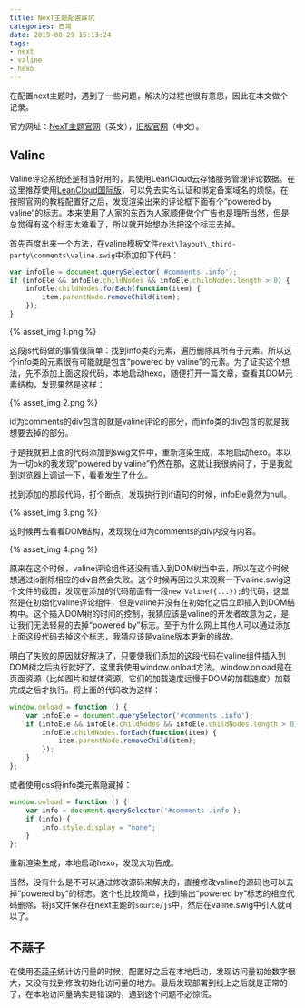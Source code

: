 ```yaml
---
title: NexT主题配置踩坑
categories: 日常
date: 2019-08-29 15:13:24
tags:
- next
- valine
- hexo
---
```


在配置next主题时，遇到了一些问题，解决的过程也很有意思，因此在本文做个记录。

官方网址：[NexT主题官网](https://theme-next.org)（英文），[旧版官网](http://theme-next.iissnan.com/)（中文）。<!-- more -->

## Valine

Valine评论系统还是相当好用的，其使用LeanCloud云存储服务管理评论数据。在这里推荐使用[LeanCloud国际版](https://leancloud.app/)，可以免去实名认证和绑定备案域名的烦恼。在按照官网的教程配置好之后，发现渲染出来的评论框下面有个“powered by valine”的标志。本来使用了人家的东西为人家顺便做个广告也是理所当然，但是总觉得有这个标志太难看了，所以就开始想办法把这个标志去掉。

首先百度出来一个方法，在valine模板文件`next\layout\_third-party\comments\valine.swig`中添加如下代码：

```js
var infoEle = document.querySelector('#comments .info');
if (infoEle && infoEle.childNodes && infoEle.childNodes.length > 0) {
    infoEle.childNodes.forEach(function(item) {
        item.parentNode.removeChild(item);
    });
}
```

{% asset_img 1.png %}

这段js代码做的事情很简单：找到info类的元素，遍历删除其所有子元素。所以这个info类的元素很有可能就是包含“powered by valine”的元素。为了证实这个想法，先不添加上面这段代码，本地启动hexo，随便打开一篇文章，查看其DOM元素结构，发现果然是这样：

{% asset_img 2.png %}

id为comments的div包含的就是valine评论的部分，而info类的div包含的就是我想要去掉的部分。

于是我就把上面的代码添加到swig文件中，重新渲染生成，本地启动hexo。本以为一切ok的我发现“powered by valine”仍然在那，这就让我很纳闷了，于是我就到浏览器上调试一下，看看发生了什么。

找到添加的那段代码，打个断点，发现执行到if语句的时候，infoEle竟然为null。

{% asset_img 3.png %}

这时候再去看看DOM结构，发现现在id为comments的div内没有内容。

{% asset_img 4.png %}

原来在这个时候，valine评论组件还没有插入到DOM树当中去，所以在这个时候想通过js删除相应的div自然会失败。这个时候再回过头来观察一下valine.swig这个文件的截图，发现在添加的代码前面有一段`new Valine({...});`的代码，这显然是在初始化valine评论组件，但是valine并没有在初始化之后立即插入到DOM结构中。这个插入DOM树的时间的控制，我猜应该是valine的开发者故意为之，是让我们无法轻易的去掉“powered by”标志。至于为什么网上其他人可以通过添加上面这段代码去掉这个标志，我猜应该是valine版本更新的缘故。

明白了失败的原因就好解决了，只要使我们添加的这段代码在valine组件插入到DOM树之后执行就好了，这里我使用window.onload方法。window.onload是在页面资源（比如图片和媒体资源，它们的加载速度远慢于DOM的加载速度）加载完成之后才执行。将上面的代码改为这样：

```js
window.onload = function () {
	var infoEle = document.querySelector('#comments .info');
	if (infoEle && infoEle.childNodes && infoEle.childNodes.length > 0) {
        infoEle.childNodes.forEach(function(item) {
            item.parentNode.removeChild(item);
        });
	}
};
```

或者使用css将info类元素隐藏掉：

```js
window.onload = function () {
	var info = document.querySelector('#comments .info');
	if (info) {
		info.style.display = "none";
	}
};
```

重新渲染生成，本地启动hexo，发现大功告成。

当然，没有什么是不可以通过修改源码来解决的，直接修改valine的源码也可以去掉“powered by”的标志。这个也比较简单，找到输出“powered by”标志的相应代码删除，将js文件保存在next主题的`source/js`中，然后在valine.swig中引入就可以了。

## 不蒜子

在使用[不蒜子](http://busuanzi.ibruce.info/)统计访问量的时候，配置好之后在本地启动，发现访问量初始数字很大，又没有找到修改初始化访问量的地方。最后发现部署到线上之后就是正常的了，在本地访问量确实是错误的，遇到这个问题不必惊慌。

